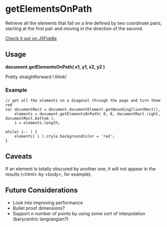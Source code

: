 # getElementsOnPath
Retrieve all the elements that fall on a line defined by two coordinate pairs, starting at the first pair and moving in the direction of the second.

[Check it out on JSFiddle](http://jsfiddle.net/discomfort/2B7nt)

## Usage
**document.getElementsOnPath( x1, y1, x2, y2 )**

Pretty straightforward I think!

### Example

	// get all the elements on a diagonal through the page and turn them red
	var documentRect = document.documentElement.getBoundingClientRect(),
		elements = document.getElementsOnPath( 0, 0, documentRect.right, documentRect.bottom ),
		i = elements.length;

	while( i-- ) {
		elements[ i ].style.backgroundColor = 'red';
	}

## Caveats
If an element is totally obscured by another one, it will not appear in the results (&lt;html&gt; by &lt;body&gt;, for example).

## Future Considerations

* Look into improving performance
* Bullet proof dimensions?
* Support n number of points by using some sort of interpolation (barycentric langrangian?)